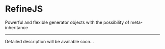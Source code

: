 RefineJS
========

Powerful and flexible generator objects with the possibility of meta-inheritance


---
Detailed description will be available soon...